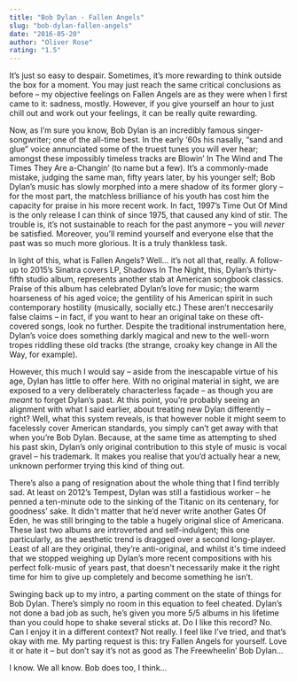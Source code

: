 ```yaml
---
title: "Bob Dylan - Fallen Angels"
slug: "bob-dylan-fallen-angels"
date: "2016-05-20"
author: "Oliver Rose"
rating: "1.5"
---
```


It’s just so easy to despair. Sometimes, it’s more rewarding to think outside the box for a moment. You may just reach the same critical conclusions as before – my objective feelings on Fallen Angels are as they were when I first came to it: sadness, mostly. However, if you give yourself an hour to just chill out and work out your feelings, it can be really quite rewarding.

Now, as I’m sure you know, Bob Dylan is an incredibly famous singer-songwriter; one of the all-time best. In the early ‘60s his nasally, “sand and glue” voice annunciated some of the truest tunes you will ever hear; amongst these impossibly timeless tracks are Blowin’ In The Wind and The Times They Are a-Changin’ (to name but a few). It’s a commonly-made mistake, judging the same man, fifty years later, by his younger self; Bob Dylan’s music has slowly morphed into a mere shadow of its former glory – for the most part, the matchless brilliance of his youth has cost him the capacity for praise in his more recent work. In fact, 1997’s Time Out Of Mind is the only release I can think of since 1975, that caused any kind of stir. The trouble is, it’s not sustainable to reach for the past anymore – you will _never_ be satisfied. Moreover, you’ll remind yourself and everyone else that the past was so much more glorious. It is a truly thankless task.

In light of this, what is Fallen Angels? Well… it’s not all that, really. A follow-up to 2015’s Sinatra covers LP, Shadows In The Night, this, Dylan’s thirty-fifth studio album, represents another stab at American songbook classics. Praise of this album has celebrated Dylan’s love for music; the warm hoarseness of his aged voice; the gentility of his American spirit in such contemporary hostility (musically, socially etc.) These aren’t neccesarily false claims – in fact, if you want to hear an original take on these oft-covered songs, look no further. Despite the traditional instrumentation here, Dylan’s voice does something darkly magical and new to the well-worn tropes riddling these old tracks (the strange, croaky key change in All the Way, for example).

However, this much I would say – aside from the inescapable virtue of his age, Dylan has little to offer here. With no original material in sight, we are exposed to a very deliberately characterless façade – as though you are _meant_ to forget Dylan’s past. At this point, you’re probably seeing an alignment with what I said earlier, about treating new Dylan differently – right? Well, what this system reveals, is that however noble it might seem to facelessly cover American standards, you simply can’t get away with that when you’re Bob Dylan. Because, at the same time as attempting to shed his past skin, Dylan’s only original contribution to this style of music is vocal gravel – his trademark. It makes you realise that you’d actually hear a new, unknown performer trying this kind of thing out.

There’s also a pang of resignation about the whole thing that I find terribly sad. At least on 2012’s Tempest, Dylan was still a fastidious worker – he penned a ten-minute ode to the sinking of the Titanic on its centenary, for goodness’ sake. It didn't matter that he’d never write another Gates Of Eden, he was still bringing to the table a hugely original slice of Americana. These last two albums are introverted and self-indulgent; this one particularly, as the aesthetic trend is dragged over a second long-player. Least of all are they original, they’re anti-original, and whilst it's time indeed that we stopped weighing up Dylan’s more recent compositions with his perfect folk-music of years past, that doesn't necessarily make it the right time for him to give up completely and become something he isn’t.

Swinging back up to my intro, a parting comment on the state of things for Bob Dylan. There’s simply no room in this equation to feel cheated. Dylan’s not done a bad job as such, he’s given you more 5/5 albums in his lifetime than you could hope to shake several sticks at. Do I like this record? No. Can I enjoy it in a different context? Not really. I feel like I’ve tried, and that’s okay with me. My parting request is this: try Fallen Angels for yourself. Love it or hate it – but don’t say it’s not as good as The Freewheelin’ Bob Dylan…

I know. We all know. Bob does too, I think…
